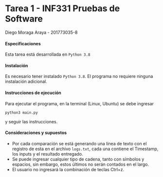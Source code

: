 # Tarea 1 - INF331 Pruebas de Software
Diego Moraga Araya - 201773035-8

#### Especificaciones
Esta tarea está desarrollada en `Python 3.8`

#### Instalación
Es necesario tener instalado `Python 3.8`. El programa no requiere ninguna instalación adicional.

#### Instrucciones de ejecución
Para ejecutar el programa, en la terminal (Linux, Ubuntu) se debe ingresar
~~~
python3 main.py
~~~
y seguir las instrucciones.

#### Consideraciones y supuestos
- Por cada comparación se está generando una línea de texto con el registro de esta en el archivo `logs.txt`, cada una contiene el Timestamp, los inputs y el resultado entregado.
- Se puede ingresar cualquier tipo de cadena, tanto con símbolos y espacios, sin embargo, estos últimos no serán contados en el largo.
- El usuario no ingresará la combinación de teclas Ctrl+z.